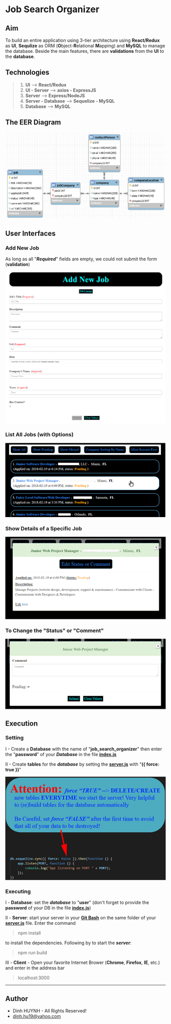 # Job Search Organizer

## Aim

To build an entire application using 3-tier architecture using **React/Redux** as **UI**, **Sequlize** as ORM (**O**bject-**R**elational **M**apping) and **MySQL** to manage the database. Beside the main features, there are **validations** from the **UI** to the **database**.

## Technologies

> 1. **UI** -->  **React/Redux**
> 2. **UI - Server** --> **axios - ExpressJS**
> 3. **Server** --> **Express/NodeJS**
> 4. **Server - Database** --> **Sequelize - MySQL**
> 5. **Database** --> **MySQL**

## The EER Diagram

![alt text](assets/img/eer.jpg)

## User Interfaces

### Add New Job
As long as all "***Required***" fields are empty, we could not submit the form (**validation**)

![alt text](assets/img/addNewJob.jpg)

### List All Jobs (with Options)
![alt text](assets/img/displayJobs.jpg)

### Show Details of a Specific Job
![alt text](assets/img/displayJobs_show_details.jpg)

### To Change the "Status" or "Comment"
![alt text](assets/img/update.jpg)

## Execution

### Setting
I - Create a **Database** with the name of "**job_search_organizer**" then enter the "**password**" of your ***Database*** in the file [**index.js**](server/models/index.js)

II - Create **tables** for the ***database*** by setting the [**server.js**](server.js) with "**({ force: true })**"

![alt text](assets/img/server.jpg)

### Executing

I - **Database**: set the ***database*** to "**user**" (don't forget to provide the **password** of your DB in the file [**index.js**](server/models/index.js))

II - **Server**: start your server in your [**Git Bash**](https://git-scm.com/downloads) on the same folder of your [**server.js**](server.js) file. Enter the command

> npm install

to install the dependencies. Following by to start the ***server***:

> npm run build

III - **Client** - Open your favorite Internet Brower (**Chrome**, **Firefox**, **IE**, etc.) and enter in the address bar

> localhost:3000


---------------

## Author
* Dinh HUYNH - All Rights Reserved!
* dinh.hu19@yahoo.com